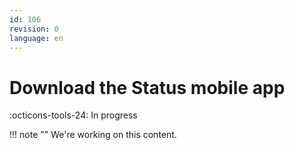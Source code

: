 ```yaml
---
id: 106
revision: 0
language: en
---
```


# Download the Status mobile app

:octicons-tools-24: In progress

!!! note ""
We're working on this content.
